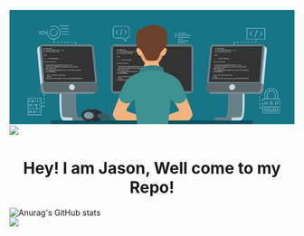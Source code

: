 ![logo](https://github.com/Jason-cloud-1/Jason-Cloud-1/blob/main/coding.jpeg)  
![](https://komarev.com/ghpvc/?username=Jason-cloud-1&color=green)   
<h1 align="center">Hey! I am Jason, Well come to my Repo!</h1>


![Anurag's GitHub stats](https://github-readme-stats.vercel.app/api?username=Jason-cloud-1&theme=dark&show_icons=true)
<img align="right" width="600" src="https://github-readme-stats.vercel.app/api/top-langs/?username=Jason-cloud-1&layout=compact&theme=tokyonight"> 
